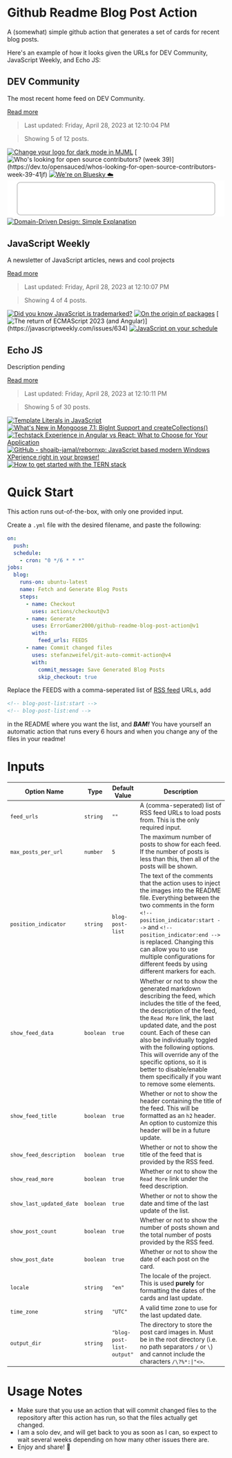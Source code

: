 # Github Readme Blog Post Action

A (somewhat) simple github action that generates a set of cards for recent blog posts.

Here's an example of how it looks given the URLs for DEV Community, JavaScript Weekly, and Echo JS:

<!-- post-list:start -->
## DEV Community

The most recent home feed on DEV Community.

[Read more](https://dev.to)
> Last updated: Friday, April 28, 2023 at 12:10:04 PM

> Showing 5 of 12 posts.

[![Change your logo for dark mode in MJML](https://raw.githubusercontent.com/ErrorGamer2000/github-readme-blog-post-action/main/generated_files/DEV_Community/Change_your_logo_for_dark_mode_in_MJML.svg)](https://dev.to/sidhant_suvagiya/change-your-logo-for-dark-mode-in-mjml-104j)
[![Who's looking for open source contributors? (week 39)](https://raw.githubusercontent.com/ErrorGamer2000/github-readme-blog-post-action/main/generated_files/DEV_Community/Who's_looking_for_open_source_contributors__(week_39).svg)](https://dev.to/opensauced/whos-looking-for-open-source-contributors-week-39-41jf)
[![We're on Bluesky ☁️](https://raw.githubusercontent.com/ErrorGamer2000/github-readme-blog-post-action/main/generated_files/DEV_Community/We're_on_Bluesky_☁️.svg)](https://dev.to/devteam/were-on-bluesky-4k44)
[![What was your win this week?](https://raw.githubusercontent.com/ErrorGamer2000/github-readme-blog-post-action/main/generated_files/DEV_Community/What_was_your_win_this_week_.svg)](https://dev.to/devteam/what-was-your-win-this-week-33e6)
[![Domain-Driven Design: Simple Explanation](https://raw.githubusercontent.com/ErrorGamer2000/github-readme-blog-post-action/main/generated_files/DEV_Community/Domain-Driven_Design__Simple_Explanation.svg)](https://dev.to/alexhyettdev/domain-driven-design-simple-explanation-23b0)


## JavaScript Weekly

A newsletter of JavaScript articles, news and cool projects

[Read more](https://javascriptweekly.com/)
> Last updated: Friday, April 28, 2023 at 12:10:07 PM

> Showing 4 of 4 posts.

[![Did you know JavaScript is trademarked?](https://raw.githubusercontent.com/ErrorGamer2000/github-readme-blog-post-action/main/generated_files/JavaScript_Weekly/Did_you_know_JavaScript_is_trademarked_.svg)](https://javascriptweekly.com/issues/636)
[![On the origin of packages](https://raw.githubusercontent.com/ErrorGamer2000/github-readme-blog-post-action/main/generated_files/JavaScript_Weekly/On_the_origin_of_packages.svg)](https://javascriptweekly.com/issues/635)
[![The return of ECMAScript 2023 (and Angular)](https://raw.githubusercontent.com/ErrorGamer2000/github-readme-blog-post-action/main/generated_files/JavaScript_Weekly/The_return_of_ECMAScript_2023_(and_Angular).svg)](https://javascriptweekly.com/issues/634)
[![JavaScript on your schedule](https://raw.githubusercontent.com/ErrorGamer2000/github-readme-blog-post-action/main/generated_files/JavaScript_Weekly/JavaScript_on_your_schedule.svg)](https://javascriptweekly.com/issues/633)


## Echo JS

Description pending

[Read more](
http://www.echojs.com
)
> Last updated: Friday, April 28, 2023 at 12:10:11 PM

> Showing 5 of 30 posts.

[![Template Literals in JavaScript](https://raw.githubusercontent.com/ErrorGamer2000/github-readme-blog-post-action/main/generated_files/_Echo_JS_/Template_Literals_in_JavaScript.svg)](https://www.ma-no.org/en/programming/javascript/template-literals-in-javascript)
[![What's New in Mongoose 7.1: BigInt Support and createCollections()](https://raw.githubusercontent.com/ErrorGamer2000/github-readme-blog-post-action/main/generated_files/_Echo_JS_/What's_New_in_Mongoose_7.1__BigInt_Support_and_createCollections().svg)](http://www.thecodebarbarian.com/whats-new-in-mongoose-7-1-bigint-support-createcollections)
[![Techstack Experience in Angular vs React: What to Choose for Your Application](https://raw.githubusercontent.com/ErrorGamer2000/github-readme-blog-post-action/main/generated_files/_Echo_JS_/Techstack_Experience_in_Angular_vs_React__What_to_Choose_for_Your_Application.svg)](https://tech-stack.com/blog/techstack-experience-in-angular-vs-react-what-to-choose-for-your-application/)
[![GitHub - shoaib-jamal/rebornxp: JavaScript based modern Windows XPerience right in your browser!](https://raw.githubusercontent.com/ErrorGamer2000/github-readme-blog-post-action/main/generated_files/_Echo_JS_/GitHub_-_shoaib-jamal_rebornxp__JavaScript_based_modern_Windows_XPerience_right_in_your_browser!.svg)](https://github.com/shoaib-jamal/rebornxp)
[![How to get started with the TERN stack](https://raw.githubusercontent.com/ErrorGamer2000/github-readme-blog-post-action/main/generated_files/_Echo_JS_/How_to_get_started_with_the_TERN_stack.svg)](https://dev.to/tigrisdata/how-to-get-started-with-the-tern-stack-4k1i)


<!-- post-list:end -->

# Quick Start

This action runs out-of-the-box, with only one provided input.

Create a `.yml` file with the desired filename, and paste the following:

```yml
on:
  push:
  schedule:
    - cron: "0 */6 * * *"
jobs:
  blog:
    runs-on: ubuntu-latest
    name: Fetch and Generate Blog Posts
    steps:
      - name: Checkout
        uses: actions/checkout@v3
      - name: Generate
        uses: ErrorGamer2000/github-readme-blog-post-action@v1
        with:
          feed_urls: FEEDS
      - name: Commit changed files
        uses: stefanzweifel/git-auto-commit-action@v4
        with:
          commit_message: Save Generated Blog Posts
          skip_checkout: true
```

Replace the FEEDS with a comma-seperated list of [RSS feed](https://rss.com/blog/how-do-rss-feeds-work/) URLs, add

```md
<!-- blog-post-list:start -->
<!-- blog-post-list:end -->
```

in the README where you want the list, and **_BAM!_** You have yourself an automatic action that runs every 6 hours and when you change any of the files in your readme!

# Inputs

<table>
  <thead>
    <tr>
      <th>Option Name</th>
      <th>Type</th>
      <th>Default Value</th>
      <th>Description</th>
    </tr>
  </thead>
  <tbody>
    <tr>
      <td><code>feed_urls</code></td>
      <td><code>string</code></td>
      <td><code>""</code></td>
      <td>A (comma-seperated) list of RSS feed URLs to load posts from. This is the only required input.</td>
    </tr>
    <tr>
      <td><code>max_posts_per_url</code></td>
      <td><code>number</code></td>
      <td><code>5</code></td>
      <td>The maximum number of posts to show for each feed. If the number of posts is less than this, then all of the posts will be shown.</td>
    </tr>
    <tr>
      <td><code>position_indicator</code></td>
      <td><code>string</code></td>
      <td><code>blog-post-list</code></td>
      <td>The text of the comments that the action uses to inject the images into the README file. Everything between the two comments in the form <code>&lt;!-- position_indicator:start --&gt;</code> and <code>&lt;!-- position_indicator:end --&gt;</code> is replaced. Changing this can allow you to use multiple configurations for different feeds by using different markers for each.</td>
    </tr>
    <tr>
      <td><code>show_feed_data</code></td>
      <td><code>boolean</code></td>
      <td><code>true</code></td>
      <td>Whether or not to show the generated markdown describing the feed, which includes the title of the feed, the description of the feed, the <code>Read More</code> link, the last updated date, and the post count. Each of these can also be individually toggled with the following options. This will override any of the specific options, so it is better to disable/enable them specifically if you want to remove some elements.</td>
    </tr>
    <tr>
      <td><code>show_feed_title</code></td>
      <td><code>boolean</code></td>
      <td><code>true</code></td>
      <td>Whether or not to show the header containing the title of the feed. This will be formatted as an <code>h2</code> header. An option to customize this header will be in a future update.</td>
    </tr>
    <tr>
      <td><code>show_feed_description</code></td>
      <td><code>boolean</code></td>
      <td><code>true</code></td>
      <td>Whether or not to show the title of the feed that is provided by the RSS feed.</td>
    </tr>
    <tr>
      <td><code>show_read_more</code></td>
      <td><code>boolean</code></td>
      <td><code>true</code></td>
      <td>Whether or not to show the <code>Read More</code> link under the feed description.</td>
    </tr>
    <tr>
      <td><code>show_last_updated_date</code></td>
      <td><code>boolean</code></td>
      <td><code>true</code></td>
      <td>Whether or not to show the date and time of the last update of the list.</td>
    </tr>
    <tr>
      <td><code>show_post_count</code></td>
      <td><code>boolean</code></td>
      <td><code>true</code></td>
      <td>Whether or not to show the number of posts shown and the total number of posts provided by the RSS feed.</td>
    </tr>
    <tr>
      <td><code>show_post_date</code></td>
      <td><code>boolean</code></td>
      <td><code>true</code></td>
      <td>Whether or not to show the date of each post on the card.</td>
    </tr>
    <tr>
      <td><code>locale</code></td>
      <td><code>string</code></td>
      <td><code>"en"</code></td>
      <td>The locale of the project. This is used <strong>purely</strong> for formatting the dates of the cards and last update.</td>
    </tr>
    <tr>
      <td><code>time_zone</code></td>
      <td><code>string</code></td>
      <td><code>"UTC"</code></td>
      <td>A valid time zone to use for the last updated date.</td>
    </tr>
    <tr>
      <td><code>output_dir</code></td>
      <td><code>string</code></td>
      <td><code>"blog-post-list-output"</code></td>
      <td>The directory to store the post card images in. Must be in the root directory (i.e. no path separators <code>/</code> or <code>\</code>) and cannot include the characters <code>/\?%*:|"&lt;&gt;</code>.</td>
    </tr>
<!--
    <tr>
      <td><code></code></td>
      <td><cde></cde></td>
      <td><code></code></td>
      <td></td>
    </tr>
-->
  </tbody>
</table>

# Usage Notes

- Make sure that you use an action that will commit changed files to the repository after this action has run, so that the files actually get changed.
- I am a solo dev, and will get back to you as soon as I can, so expect to wait several weeks depending on how many other issues there are.
- Enjoy and share! 🤗
